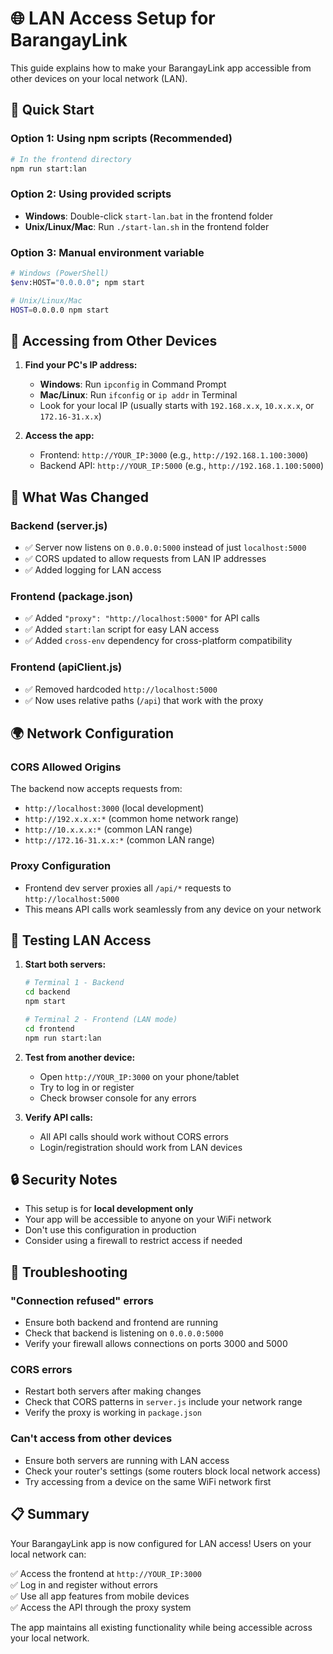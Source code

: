# 🌐 LAN Access Setup for BarangayLink

This guide explains how to make your BarangayLink app accessible from other devices on your local network (LAN).

## 🚀 Quick Start

### Option 1: Using npm scripts (Recommended)
```bash
# In the frontend directory
npm run start:lan
```

### Option 2: Using provided scripts
- **Windows**: Double-click `start-lan.bat` in the frontend folder
- **Unix/Linux/Mac**: Run `./start-lan.sh` in the frontend folder

### Option 3: Manual environment variable
```bash
# Windows (PowerShell)
$env:HOST="0.0.0.0"; npm start

# Unix/Linux/Mac
HOST=0.0.0.0 npm start
```

## 📱 Accessing from Other Devices

1. **Find your PC's IP address:**
   - **Windows**: Run `ipconfig` in Command Prompt
   - **Mac/Linux**: Run `ifconfig` or `ip addr` in Terminal
   - Look for your local IP (usually starts with `192.168.x.x`, `10.x.x.x`, or `172.16-31.x.x`)

2. **Access the app:**
   - Frontend: `http://YOUR_IP:3000` (e.g., `http://192.168.1.100:3000`)
   - Backend API: `http://YOUR_IP:5000` (e.g., `http://192.168.1.100:5000`)

## 🔧 What Was Changed

### Backend (server.js)
- ✅ Server now listens on `0.0.0.0:5000` instead of just `localhost:5000`
- ✅ CORS updated to allow requests from LAN IP addresses
- ✅ Added logging for LAN access

### Frontend (package.json)
- ✅ Added `"proxy": "http://localhost:5000"` for API calls
- ✅ Added `start:lan` script for easy LAN access
- ✅ Added `cross-env` dependency for cross-platform compatibility

### Frontend (apiClient.js)
- ✅ Removed hardcoded `http://localhost:5000`
- ✅ Now uses relative paths (`/api`) that work with the proxy

## 🌍 Network Configuration

### CORS Allowed Origins
The backend now accepts requests from:
- `http://localhost:3000` (local development)
- `http://192.x.x.x:*` (common home network range)
- `http://10.x.x.x:*` (common LAN range)
- `http://172.16-31.x.x:*` (common LAN range)

### Proxy Configuration
- Frontend dev server proxies all `/api/*` requests to `http://localhost:5000`
- This means API calls work seamlessly from any device on your network

## 🧪 Testing LAN Access

1. **Start both servers:**
   ```bash
   # Terminal 1 - Backend
   cd backend
   npm start
   
   # Terminal 2 - Frontend (LAN mode)
   cd frontend
   npm run start:lan
   ```

2. **Test from another device:**
   - Open `http://YOUR_IP:3000` on your phone/tablet
   - Try to log in or register
   - Check browser console for any errors

3. **Verify API calls:**
   - All API calls should work without CORS errors
   - Login/registration should work from LAN devices

## 🔒 Security Notes

- This setup is for **local development only**
- Your app will be accessible to anyone on your WiFi network
- Don't use this configuration in production
- Consider using a firewall to restrict access if needed

## 🐛 Troubleshooting

### "Connection refused" errors
- Ensure both backend and frontend are running
- Check that backend is listening on `0.0.0.0:5000`
- Verify your firewall allows connections on ports 3000 and 5000

### CORS errors
- Restart both servers after making changes
- Check that CORS patterns in `server.js` include your network range
- Verify the proxy is working in `package.json`

### Can't access from other devices
- Ensure both servers are running with LAN access
- Check your router's settings (some routers block local network access)
- Try accessing from a device on the same WiFi network first

## 📋 Summary

Your BarangayLink app is now configured for LAN access! Users on your local network can:

✅ Access the frontend at `http://YOUR_IP:3000`  
✅ Log in and register without errors  
✅ Use all app features from mobile devices  
✅ Access the API through the proxy system  

The app maintains all existing functionality while being accessible across your local network.
